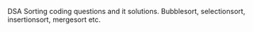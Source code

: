 DSA Sorting coding questions and it solutions.
Bubblesort, selectionsort, insertionsort, mergesort etc.
